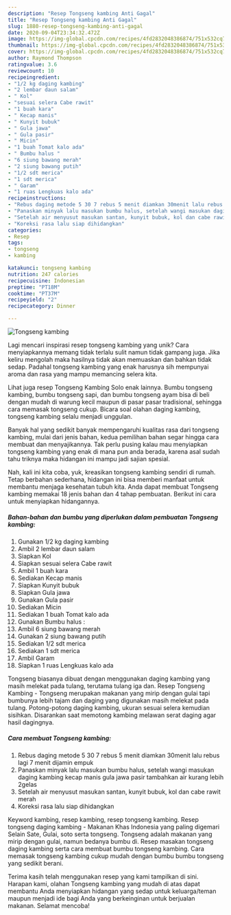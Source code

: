 ```yaml
---
description: "Resep Tongseng kambing Anti Gagal"
title: "Resep Tongseng kambing Anti Gagal"
slug: 1880-resep-tongseng-kambing-anti-gagal
date: 2020-09-04T23:34:32.472Z
image: https://img-global.cpcdn.com/recipes/4fd2832048386874/751x532cq70/tongseng-kambing-foto-resep-utama.jpg
thumbnail: https://img-global.cpcdn.com/recipes/4fd2832048386874/751x532cq70/tongseng-kambing-foto-resep-utama.jpg
cover: https://img-global.cpcdn.com/recipes/4fd2832048386874/751x532cq70/tongseng-kambing-foto-resep-utama.jpg
author: Raymond Thompson
ratingvalue: 3.6
reviewcount: 10
recipeingredient:
- "1/2 kg daging kambing"
- "2 lembar daun salam"
- " Kol"
- "sesuai selera Cabe rawit"
- "1 buah kara"
- " Kecap manis"
- " Kunyit bubuk"
- " Gula jawa"
- " Gula pasir"
- " Micin"
- "1 buah Tomat kalo ada"
- " Bumbu halus "
- "6 siung bawang merah"
- "2 siung bawang putih"
- "1/2 sdt merica"
- "1 sdt merica"
- " Garam"
- "1 ruas Lengkuas kalo ada"
recipeinstructions:
- "Rebus daging metode 5 30 7 rebus 5 menit diamkan 30menit lalu rebus lagi 7 menit dijamin empuk"
- "Panaskan minyak lalu masukan bumbu halus, setelah wangi masukan daging kambing kecap manis gula jawa pasir tambahkan air kurang lebih 2gelas"
- "Setelah air menyusut masukan santan, kunyit bubuk, kol dan cabe rawit merah"
- "Koreksi rasa lalu siap dihidangkan"
categories:
- Resep
tags:
- tongseng
- kambing

katakunci: tongseng kambing 
nutrition: 247 calories
recipecuisine: Indonesian
preptime: "PT18M"
cooktime: "PT37M"
recipeyield: "2"
recipecategory: Dinner

---
```



![Tongseng kambing](https://img-global.cpcdn.com/recipes/4fd2832048386874/751x532cq70/tongseng-kambing-foto-resep-utama.jpg)

Lagi mencari inspirasi resep tongseng kambing yang unik? Cara menyiapkannya memang tidak terlalu sulit namun tidak gampang juga. Jika keliru mengolah maka hasilnya tidak akan memuaskan dan bahkan tidak sedap. Padahal tongseng kambing yang enak harusnya sih mempunyai aroma dan rasa yang mampu memancing selera kita.

Lihat juga resep Tongseng Kambing Solo enak lainnya. Bumbu tongseng kambing, bumbu tongseng sapi, dan bumbu tongseng ayam bisa di beli dengan mudah di warung kecil maupun di pasar pasar tradisional, sehingga cara memasak tongseng cukup. Bicara soal olahan daging kambing, tongseng kambing selalu menjadi unggulan.

Banyak hal yang sedikit banyak mempengaruhi kualitas rasa dari tongseng kambing, mulai dari jenis bahan, kedua pemilihan bahan segar hingga cara membuat dan menyajikannya. Tak perlu pusing kalau mau menyiapkan tongseng kambing yang enak di mana pun anda berada, karena asal sudah tahu triknya maka hidangan ini mampu jadi sajian spesial.


Nah, kali ini kita coba, yuk, kreasikan tongseng kambing sendiri di rumah. Tetap berbahan sederhana, hidangan ini bisa memberi manfaat untuk membantu menjaga kesehatan tubuh kita. Anda dapat membuat Tongseng kambing memakai 18 jenis bahan dan 4 tahap pembuatan. Berikut ini cara untuk menyiapkan hidangannya.

<!--inarticleads1-->

##### Bahan-bahan dan bumbu yang diperlukan dalam pembuatan Tongseng kambing:

1. Gunakan 1/2 kg daging kambing
1. Ambil 2 lembar daun salam
1. Siapkan  Kol
1. Siapkan sesuai selera Cabe rawit
1. Ambil 1 buah kara
1. Sediakan  Kecap manis
1. Siapkan  Kunyit bubuk
1. Siapkan  Gula jawa
1. Gunakan  Gula pasir
1. Sediakan  Micin
1. Sediakan 1 buah Tomat kalo ada
1. Gunakan  Bumbu halus :
1. Ambil 6 siung bawang merah
1. Gunakan 2 siung bawang putih
1. Sediakan 1/2 sdt merica
1. Sediakan 1 sdt merica
1. Ambil  Garam
1. Siapkan 1 ruas Lengkuas kalo ada


Tongseng biasanya dibuat dengan menggunakan daging kambing yang masih melekat pada tulang, terutama tulang iga dan. Resep Tongseng Kambing - Tongseng merupakan makanan yang mirip dengan gulai tapi bumbunya lebih tajam dan daging yang digunakan masih melekat pada tulang. Potong-potong daging kambing, ukuran sesuai selera kemudian sisihkan. Disarankan saat memotong kambing melawan serat daging agar hasil dagingnya. 

<!--inarticleads2-->

##### Cara membuat Tongseng kambing:

1. Rebus daging metode 5 30 7 rebus 5 menit diamkan 30menit lalu rebus lagi 7 menit dijamin empuk
1. Panaskan minyak lalu masukan bumbu halus, setelah wangi masukan daging kambing kecap manis gula jawa pasir tambahkan air kurang lebih 2gelas
1. Setelah air menyusut masukan santan, kunyit bubuk, kol dan cabe rawit merah
1. Koreksi rasa lalu siap dihidangkan


Keyword kambing, resep kambing, resep tongseng kambing. Resep tongseng daging kambing - Makanan Khas Indonesia yang paling digemari Selain Sate, Gulai, soto serta tongseng. Tongseng adalah makanan yang mirip dengan gulai, namun bedanya bumbu di. Resep masakan tongseng daging kambing serta cara membuat bumbu tongseng kambing. Cara memasak tongseng kambing cukup mudah dengan bumbu bumbu tongseng yang sedikit berani. 

Terima kasih telah menggunakan resep yang kami tampilkan di sini. Harapan kami, olahan Tongseng kambing yang mudah di atas dapat membantu Anda menyiapkan hidangan yang sedap untuk keluarga/teman maupun menjadi ide bagi Anda yang berkeinginan untuk berjualan makanan. Selamat mencoba!
